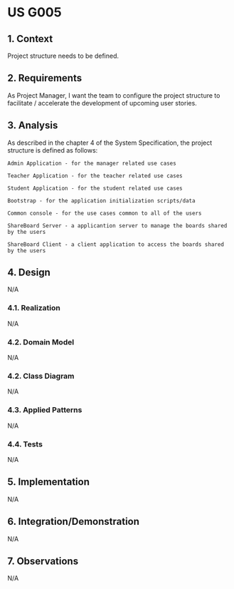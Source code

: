 # US G005


## 1. Context

Project structure needs to be defined.

## 2. Requirements

As Project Manager, I want the team to configure the project structure to facilitate / accelerate the development of upcoming user stories.

## 3. Analysis

As described in the chapter 4 of the System Specification, the project structure is defined as follows:

```
Admin Application - for the manager related use cases

Teacher Application - for the teacher related use cases

Student Application - for the student related use cases

Bootstrap - for the application initialization scripts/data

Common console - for the use cases common to all of the users

ShareBoard Server - a applicantion server to manage the boards shared by the users

ShareBoard Client - a client application to access the boards shared by the users

```

## 4. Design

N/A
### 4.1. Realization
N/A
### 4.2. Domain Model

N/A

### 4.2. Class Diagram
N/A

### 4.3. Applied Patterns
N/A

### 4.4. Tests

N/A

## 5. Implementation

N/A

## 6. Integration/Demonstration

N/A

## 7. Observations

N/A